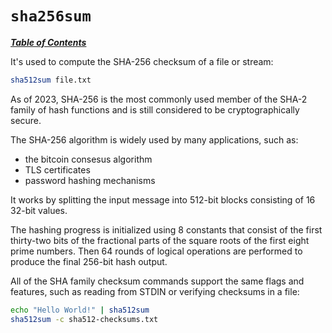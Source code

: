 # `sha256sum`

[***Table of Contents***](/README.md)

It's used to compute the SHA-256 checksum of a file or stream:

```bash
sha512sum file.txt
```

As of 2023, SHA-256 is the most commonly used member of the SHA-2 family of
hash functions and is still considered to be cryptographically secure.

The SHA-256 algorithm is widely used by many applications, such as: 
- the bitcoin consesus algorithm
- TLS certificates
- password hashing mechanisms

It works by splitting the input message into 512-bit blocks consisting of 16
32-bit values. 

The hashing progress is initialized using 8 constants that consist of the first
thirty-two bits of the fractional parts of the square roots of the first eight
prime numbers. Then 64 rounds of logical operations are performed to produce
the final 256-bit hash output.

All of the SHA family checksum commands support the same flags and features,
such as reading from STDIN or verifying checksums in a file:

```bash
echo "Hello World!" | sha512sum
sha512sum -c sha512-checksums.txt
```
